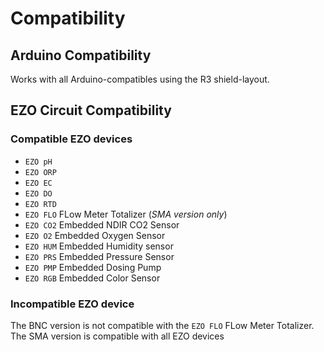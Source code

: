 # <i class="fas fa-puzzle-piece"></i> Compatibility

## Arduino Compatibility

Works with all Arduino-compatibles using the R3 shield-layout.

## EZO Circuit Compatibility


### Compatible EZO devices
* `EZO pH`
* `EZO ORP`
* `EZO EC`
* `EZO DO`
* `EZO RTD`
* `EZO FLO`  FLow Meter Totalizer (_SMA version only_)
* `EZO CO2` Embedded NDIR CO2 Sensor
* `EZO O2` Embedded Oxygen Sensor
* `EZO HUM` Embedded Humidity sensor
* `EZO PRS` Embedded Pressure Sensor
* `EZO PMP` Embedded Dosing Pump
* `EZO RGB` Embedded Color Sensor


### Incompatible EZO device
The BNC version is not compatible with the `EZO FLO`  FLow Meter Totalizer.
The SMA version is compatible with all EZO devices
